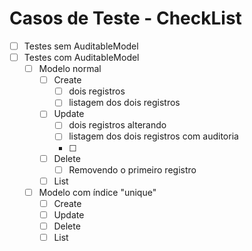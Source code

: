 # Casos de Teste - CheckList

- [ ] Testes sem AuditableModel
- [ ] Testes com AuditableModel
  - [ ] Modelo normal
    - [ ] Create
      - [ ] dois registros
      - [ ] listagem dos dois registros
    - [ ] Update
      - [ ] dois registros alterando
      - [ ] listagem dos dois registros com auditoria
      - [ ] 
    - [ ] Delete
      - [ ] Removendo o primeiro registro
    - [ ] List
  - [ ] Modelo com índice "unique"
      - [ ] Create
      - [ ] Update
      - [ ] Delete
      - [ ] List